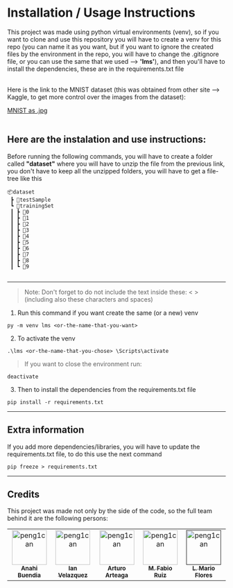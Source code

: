 # Installation / Usage Instructions

This project was made using python virtual environments (venv), so if you want to clone and use this repository you will have to create a venv for this repo (you can name it as you want, but if you want to ignore the created files by the environment in the repo, you will have to change the .gitignore file, or you can use the same that we used --> **'lms'**), and then you'll have to install the dependencies, these are in the requirements.txt file

<br>
Here is the link to the MNIST dataset (this was obtained from other site --> Kaggle, to get more control over the images from the dataset): 

[MNIST as .jpg](https://www.kaggle.com/datasets/scolianni/mnistasjpg) 
<br><br>

## Here are the instalation and use instructions: 
Before running the following commands, you will have to create a folder called **"dataset"** where you will have to unzip the file from the previous link, you don't have to keep all the unzipped folders, you will have to get a file-tree like this

```
📦dataset
 ┣ 📂testSample
 ┗ 📂trainingSet
 ┃ ┣ 📂0
 ┃ ┣ 📂1
 ┃ ┣ 📂2
 ┃ ┣ 📂3
 ┃ ┣ 📂4
 ┃ ┣ 📂5
 ┃ ┣ 📂6
 ┃ ┣ 📂7
 ┃ ┣ 📂8
 ┃ ┗ 📂9
 
 ```
---

>Note: Don't forget to do not include the text inside these: < > (including also these characters and spaces)

1. Run this command if you want create the same (or a new) venv
```shell
py -m venv lms <or-the-name-that-you-want>
```
2. To activate the venv
```shell
.\lms <or-the-name-that-you-chose> \Scripts\activate
```
> If you want to close the environment run:
```shell
deactivate
```

3. Then to install the dependencies from the requirements.txt file
```shell
pip install -r requirements.txt
```

---
## Extra information
If you add more dependencies/libraries, you will have to update the requirements.txt file, to do this use the next command

```shell
pip freeze > requirements.txt
```

---
## Credits
This project was made not only by the side of the code, so the full team behind it are the following persons:

<table>
<tr>
    <td align="center">
        <a href="https://github.com/anahi1234567890">
            <img src="https://avatars.githubusercontent.com/u/60759729?v=4" width="80;" alt="peng1can"/>
            <br />
            <sub><b>Anahi Buendia</b></sub>
        </a>
    </td>
    <td align="center">
        <a href="https://github.com/IanVE17">
            <img src="https://avatars.githubusercontent.com/u/92341999?v=4225854?v=4" width="80;" alt="peng1can"/>
            <br />
            <sub><b>Ian Velazquez</b></sub>
        </a>
    </td>
    <td align="center">
        <a href="https://github.com/Artur-AH01">
            <img src="https://avatars.githubusercontent.com/u/98134749?v=4" width="80;" alt="peng1can"/>
            <br />
            <sub><b>Arturo Arteaga</b></sub>
        </a>
    </td>
    <td align="center">
        <a href="https://github.com/ManuelFabio-RB">
            <img src="https://avatars.githubusercontent.com/u/77526591?v=4" width="80;" alt="peng1can"/>
            <br />
            <sub><b>M. Fabio Ruiz</b></sub>
        </a>
    </td>
    <td align="center">
        <a href="">
            <img src="https://camo.githubusercontent.com/eb6a385e0a1f0f787d72c0b0e0275bc4516a261b96a749f1cd1aa4cb8736daba/68747470733a2f2f612e736c61636b2d656467652e636f6d2f64663130642f696d672f617661746172732f6176615f303032322d3531322e706e67" width="80;" alt="peng1can"/>
            <br />
            <sub><b>L. Mario Flores</b></sub>
        </a>
    </td>
</tr>
</table>
